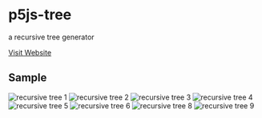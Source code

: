 p5js-tree
============

a recursive tree generator

[Visit Website](https://tex2e.github.io/p5js-tree/)


Sample
-------------

![recursive tree 1](https://github.com/tex2e/p5js-tree/blob/master/img/sample/tree1.png)
![recursive tree 2](https://github.com/tex2e/p5js-tree/blob/master/img/sample/tree2.png)
![recursive tree 3](https://github.com/tex2e/p5js-tree/blob/master/img/sample/tree3.png)
![recursive tree 4](https://github.com/tex2e/p5js-tree/blob/master/img/sample/tree4.png)
![recursive tree 5](https://github.com/tex2e/p5js-tree/blob/master/img/sample/tree5.png)
![recursive tree 6](https://github.com/tex2e/p5js-tree/blob/master/img/sample/tree6.png)
![recursive tree 8](https://github.com/tex2e/p5js-tree/blob/master/img/sample/tree8.png)
![recursive tree 9](https://github.com/tex2e/p5js-tree/blob/master/img/sample/tree9.png)
